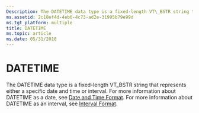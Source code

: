 ```yaml
---
Description: The DATETIME data type is a fixed-length VT\_BSTR string that represents either a specific date and time or interval.
ms.assetid: 2c18ef4d-4eb6-4c73-ad2e-31995b79e99d
ms.tgt_platform: multiple
title: DATETIME
ms.topic: article
ms.date: 05/31/2018
---
```


# DATETIME

The DATETIME data type is a fixed-length VT\_BSTR string that represents either a specific date and time or interval. For more information about DATETIME as a date, see [Date and Time Format](date-and-time-format.md). For more information about DATETIME as an interval, see [Interval Format](interval-format.md).

 

 



